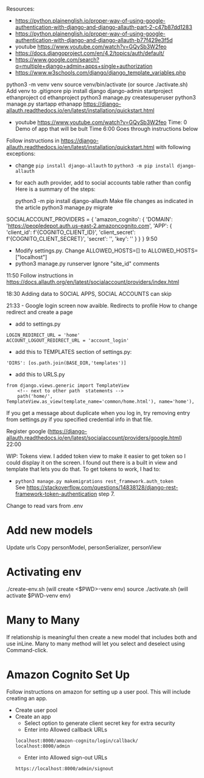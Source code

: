 Resources:

- https://python.plainenglish.io/proper-way-of-using-google-authentication-with-django-and-django-allauth-part-2-c47b87dd1283
- https://python.plainenglish.io/proper-way-of-using-google-authentication-with-django-and-django-allauth-b77f429e3f5d
- youtube https://www.youtube.com/watch?v=GQySb3W2feo
- https://docs.djangoproject.com/en/4.2/topics/auth/default/
- https://www.google.com/search?q=multiple+django+admin+apps+single+authorization
- https://www.w3schools.com/django/django_template_variables.php


python3 -m venv venv
source venv/bin/activate (or source ./activate.sh)
Add venv to .gitignore
pip install django
django-admin startproject ethanproject
cd ethanproject
python3 manage.py createsuperuser
python3 manage.py startapp ethanapp
https://django-allauth.readthedocs.io/en/latest/installation/quickstart.html

- youtube https://www.youtube.com/watch?v=GQySb3W2feo
Time: 0
Demo of app that will be bult
Time 6:00
Goes through instructions below

Follow instructions in https://django-allauth.readthedocs.io/en/latest/installation/quickstart.html with following exceptions: 
  - change `pip install django-allauth` to `python3 -m pip install django-allauth`
  - for each auth provider, add to social accounts table rather than config
Here is a summary of the steps:

    python3 -m pip install django-allauth
    Make file changes as indicated in the article
    python3 manage.py migrate

SOCIALACCOUNT_PROVIDERS = {
    'amazon_cognito': {
        'DOMAIN': 'https://peopledepot.auth.us-east-2.amazoncognito.com',
        'APP': {
            'client_id': f'{COGNITO_CLIENT_ID}',
            'client_secret': f'{COGNITO_CLIENT_SECRET}',
            'secret': '',
            'key': ''
        }
    }
}
9:50
- Modify settings.py.  Change ALLOWED_HOSTS=[] to ALLOWED_HOSTS=["localhost"]
- python3 manage.py runserver
Ignore "site_id" comments

11:50
Follow instructions in https://docs.allauth.org/en/latest/socialaccount/providers/index.html

18:30
Adding data to SOCIAL APPS, SOCIAL ACCOUNTS can skip

21:33 - Google login screen now avaible.  Redirects to profile
How to change redirect and create a page
- add to settings.py
```
LOGIN_REDIRECT_URL = 'home'
ACCOUNT_LOGOUT_REDIRECT_URL = 'account_login'
```

- add this to TEMPLATES section of settings.py:

```
'DIRS': [os.path.join(BASE_DIR,'templates')]
```

- add this to URLS.py
```
from django.views.generic import TemplateView
    <!-- next to other path  statements -->
    path('home/', TemplateView.as_view(template_name='common/home.html'), name='home'),

```






If you get a message about duplicate when you log in, try removing entry from settings.py if you specified credential info in that file.

Register google (https://django-allauth.readthedocs.io/en/latest/socialaccount/providers/google.html)
22:00

WIP: Tokens view.  I added token view to make it easier to get token so I could display it on the screen.  I found out there is a built in view and template that lets you do that.  To get tokens to work, I had to:
- `python3 manage.py makemigrations rest_framework.auth_token`  
See https://stackoverflow.com/questions/14838128/django-rest-framework-token-authentication step 7.

Change to read vars from .env 
# Add new models
Update urls
Copy personModel, personSerializer, personView

# Activating env
./create-env.sh (will create <$PWD>-venv env)
source ./activate.sh (will activate $PWD-venv env)
# Many to Many 
If relationship is meaningful then create a new model that includes both and use inLine.  Many to many method will let you select and deselect using Command-click.


# Amazon Cognito Set Up
Follow instructions on amazon for setting up a user pool.  This will include creating an app.

- Create user pool
- Create an app
  - Select option to generate client secret key for extra security
  - Enter into Allowed callback URLs
  ```
  localhost:8000/amazon-cognito/login/callback/
  localhost:8000/admin
  ```
  - Enter into Allowed sign-out URLs 
  ```
  https://localhost:8000/admin/signout
  ```
  
